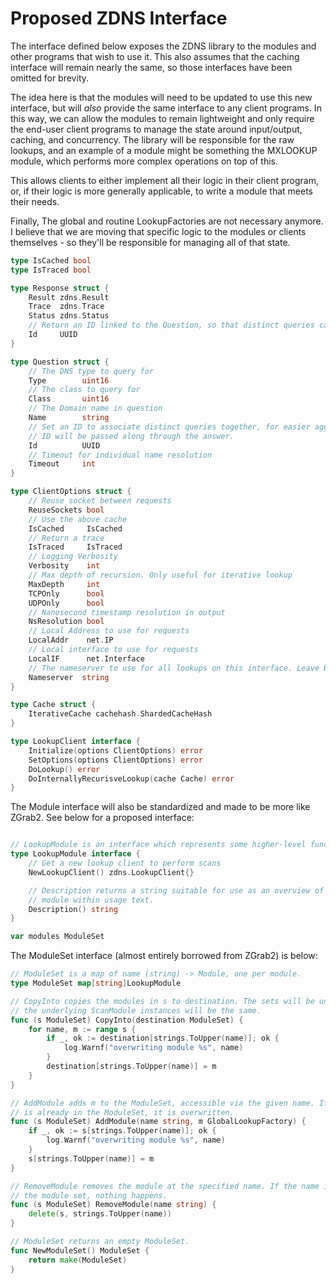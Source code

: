 # Proposed ZDNS Interface 

The interface defined below exposes the ZDNS library to the modules and other programs that wish to use it. This also assumes that the caching interface will remain nearly the same, so those interfaces have been omitted for brevity.

The idea here is that the modules will need to be updated to use this new interface, but will _also_ provide the same interface to any client programs. In this way, we can allow the modules to remain lightweight and only require the end-user client programs to manage the state around input/output, caching, and concurrency. The library will be responsible for the raw lookups, and an example of a module might be something the MXLOOKUP module, which performs more complex operations on top of this. 

This allows clients to either implement all their logic in their client program, or, if their logic is more generally applicable, to write a module that meets their needs.

Finally, The global and routine LookupFactories are not necessary anymore. I believe that we are moving that specific logic to the modules or clients themselves - so they'll be responsible for managing all of that state.


```go
type IsCached bool
type IsTraced bool

type Response struct {
    Result zdns.Result
    Trace  zdns.Trace
    Status zdns.Status
    // Return an ID linked to the Question, so that distinct queries can be linked.
    Id     UUID
}

type Question struct {
    // The DNS type to query for
	Type        uint16
    // The class to query for
	Class       uint16
    // The Domain name in question
	Name        string
    // Set an ID to associate distinct queries together, for easier aggregation
    // ID will be passed along through the answer.
    Id          UUID
    // Timeout for individual name resolution
    Timeout     int
}

type ClientOptions struct {
    // Reuse socket between requests
    ReuseSockets bool
    // Use the above cache
    IsCached     IsCached
    // Return a trace
    IsTraced     IsTraced
    // Logging Verbosity
    Verbosity    int
    // Max depth of recursion. Only useful for iterative lookup
    MaxDepth     int
    TCPOnly      bool
    UDPOnly      bool
    // Nanosecond timestamp resolution in output
    NsResolution bool
    // Local Address to use for requests
    LocalAddr    net.IP
    // Local interface to use for requests
    LocalIF      net.Interface
    // The nameserver to use for all lookups on this interface. Leave blank for default (system?) resolver
    Nameserver  string
}

type Cache struct {
	IterativeCache cachehash.ShardedCacheHash
}

type LookupClient interface {
	Initialize(options ClientOptions) error
    SetOptions(options ClientOptions) error
	DoLookup() error
	DoInternallyRecurisveLookup(cache Cache) error
}
```

The Module interface will also be standardized and made to be more like ZGrab2. See below for a proposed interface:

```go

// LookupModule is an interface which represents some higher-level functionality above a 
type LookupModule interface {
    // Get a new lookup client to perform scans
	NewLookupClient() zdns.LookupClient{}

	// Description returns a string suitable for use as an overview of this
	// module within usage text.
	Description() string
}

var modules ModuleSet

```

The ModuleSet interface (almost entirely borrowed from ZGrab2) is below:

```go
// ModuleSet is a map of name (string) -> Module, one per module.
type ModuleSet map[string]LookupModule

// CopyInto copies the modules in s to destination. The sets will be unique, but
// the underlying ScanModule instances will be the same.
func (s ModuleSet) CopyInto(destination ModuleSet) {
	for name, m := range s {
		if _, ok := destination[strings.ToUpper(name)]; ok {
			log.Warnf("overwriting module %s", name)
		}
		destination[strings.ToUpper(name)] = m
	}
}

// AddModule adds m to the ModuleSet, accessible via the given name. If the name
// is already in the ModuleSet, it is overwritten.
func (s ModuleSet) AddModule(name string, m GlobalLookupFactory) {
	if _, ok := s[strings.ToUpper(name)]; ok {
		log.Warnf("overwriting module %s", name)
	}
	s[strings.ToUpper(name)] = m
}

// RemoveModule removes the module at the specified name. If the name is not in
// the module set, nothing happens.
func (s ModuleSet) RemoveModule(name string) {
	delete(s, strings.ToUpper(name))
}

// ModuleSet returns an empty ModuleSet.
func NewModuleSet() ModuleSet {
	return make(ModuleSet)
}
```